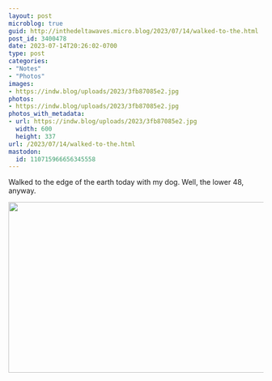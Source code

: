 ```yaml
---
layout: post
microblog: true
guid: http://inthedeltawaves.micro.blog/2023/07/14/walked-to-the.html
post_id: 3400478
date: 2023-07-14T20:26:02-0700
type: post
categories:
- "Notes"
- "Photos"
images:
- https://indw.blog/uploads/2023/3fb87085e2.jpg
photos:
- https://indw.blog/uploads/2023/3fb87085e2.jpg
photos_with_metadata:
- url: https://indw.blog/uploads/2023/3fb87085e2.jpg
  width: 600
  height: 337
url: /2023/07/14/walked-to-the.html
mastodon:
  id: 110715966656345558
---
```

Walked to the edge of the earth today with my dog. Well, the lower 48, anyway. 

<img src="uploads/2023/3fb87085e2.jpg" width="600" height="337" alt="">
